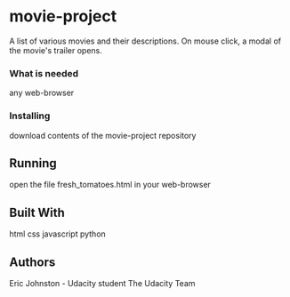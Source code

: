 # movie-project

A list of various movies and their descriptions. On mouse click, a modal of the movie's trailer opens.


### What is needed

any web-browser

### Installing

download contents of the movie-project repository 


## Running

open the file fresh_tomatoes.html in your web-browser


## Built With

html
css
javascript
python

## Authors

Eric Johnston - Udacity student
The Udacity Team
